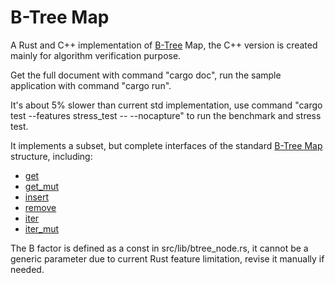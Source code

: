 # B-Tree Map

A Rust and C++ implementation of [B-Tree](https://en.wikipedia.org/wiki/B-tree) Map, the C++ version is created mainly for algorithm verification purpose.

Get the full document with command "cargo doc", run the sample application with command "cargo run".

It's about 5% slower than current std implementation, use command "cargo test --features stress_test -- --nocapture" to run the benchmark and stress test.

It implements a subset, but complete interfaces of the standard [B-Tree Map](https://doc.rust-lang.org/stable/std/collections/struct.BTreeMap.html) structure, including:

 - [get](https://doc.rust-lang.org/stable/std/collections/struct.BTreeMap.html#method.get)
 - [get_mut](https://doc.rust-lang.org/stable/std/collections/struct.BTreeMap.html#method.get_mut)
 - [insert](https://doc.rust-lang.org/stable/std/collections/struct.BTreeMap.html#method.insert)
 - [remove](https://doc.rust-lang.org/stable/std/collections/struct.BTreeMap.html#method.remove)
 - [iter](https://doc.rust-lang.org/stable/std/collections/struct.BTreeMap.html#method.iter)
 - [iter_mut](https://doc.rust-lang.org/stable/std/collections/struct.BTreeMap.html#method.iter_mut)

The B factor is defined as a const in src/lib/btree_node.rs, it cannot be a generic parameter due to current Rust feature limitation, revise it manually if needed.
